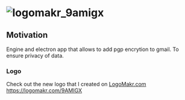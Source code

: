 # ![logomakr_9amigx](https://user-images.githubusercontent.com/3071208/42293424-65e7e83a-7fda-11e8-8872-60852153087f.png)

## Motivation

Engine and electron app that allows to add pgp encrytion to gmail. To ensure privacy of data. 

### Logo

Check out the new logo that I created on <a href="http://logomakr.com" title="Logo Makr">LogoMakr.com</a> https://logomakr.com/9AMIGX
